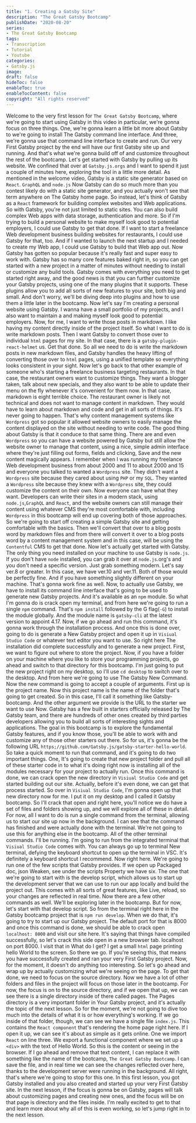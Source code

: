 ```yaml
---
title: "1. Creating a Gatsby Site"
description: "The Great Gatsby Bootcamp"
publishDate: "2020-08-20"
series:
- The Great Gatsby Bootcamp
tags: 
- Transcription
- Tutorial
- Youtube
categories: 
- Gatsby.js
image:
draft: false
hideToc: false
enableToc: true
enableTocContent: false
copyright: "All rights reserved"
---
```


Welcome to the very first lesson for `The Great Gatsby Bootcamp`, where we're going to start using Gatsby in this video in particular, we're gonna focus on three things.
One, we're gonna learn a little bit more about Gatsby to we're going to install The Gatsby command line interface.
And three, we're gonna use that command line interface to create and run.
Our very First Gatsby project by the end will have our first Gatsby site up and running.
And that's what we're gonna build off of and customize throughout the rest of the bootcamp.
Let's get started with Gatsby by pulling up its website.
We confined that over at `Gatsby.js.orgs` and I want to spend it just a couple of minutes here, exploring the tool in a little more detail.
As mentioned in the welcome video, Gatsby is a static site generator based on `React`.
`GraphQL` and `node.js` Now Gatsby can do so much more than you contest likely do with a static site generator, and you actually won't see that term anywhere on The Gatsby home page.
So instead, let's think of Gatsby as a `React` framework for building complex websites and Web applications.
So with Gatsby, you're not just limited to static sites.
You can also build complex Web apps with data storage, authentication and more.
So if I'm trying to build a personal website to make myself look good to potential employers, I could use Gatsby to get that done.
If I want to start a freelance Web development business building websites for restaurants, I could use Gatsby for that, too.
And if I wanted to launch the next startup and I needed to create my Web app, I could use Gatsby to build that Web app out.
Now Gatsby has gotten so popular because it's really fast and super easy to work with.
Gatsby has so many core features baked right in, so you can get started with a new project in a matter of minutes without needing to install or customize any build tools.
Gatsby comes with everything you need to get started right away, and the good news is that you can further customize your Gatsby projects, using one of the many plugins that it supports.
These plugins allow you to add all sorts of new features to your site, both big and small.
And don't worry, we'll be diving deep into plugins and how to use them a little later in the bootcamp.
Now let's say I'm creating a personal website using Gatsby.
I wanna have a small portfolio of my projects, and I also want to maintain a and making myself look good to potential employers.
Now, for me, I want to write those posts in markdown.
I like having my content directly inside of the project itself.
So what I want to do is write markdown posts.
Then I want Gatsby to convert those over to individual `html` pages for my site.
In that case, there is a `gatsby-plugin-react-helmet` us.
Get that done.
So all we need to do is write the markdown posts in new markdown files, and Gatsby handles the heavy lifting of converting those over to `html` pages, using a unified template so everything looks consistent in your sight.
Now let's go back to that other example of someone who's starting a freelance business targeting restaurants.
In that case, the restaurant owners want to customize things.
They want a blogger taken, talk about new specials, and they also want to be able to update their menu on the fly whenever it's convenient for them now.
In that case, markdown is eight terrible choice.
The restaurant owner is likely not technical and does not want to manage content in markdown.
They would have to learn about markdown and code and get in all sorts of things.
It's never going to happen.
That's why content management systems like `Wordpress` got so popular it allowed website owners to easily manage the content displayed on the site without needing to write code.
The good thing about Gatsby is that it conduce to that same thing.
There are and even `Wordpress` so you can have a website powered by Gatsby but still allow the website owner to manage that content, using a nice, simple admin interface where they're just filling out forms, fields and clicking, Save and the new content magically appears.
I remember when I was running my freelance Web development business from about 2000 and 11 to about 2000 and 15 and everyone you talked to wanted a `Wordpress` site.
They didn't want a `Wordpress` site because they cared about using `PHP` or my `SQL`.
They wanted a `Wordpress` site because they knew with a `Wordpress` site, they could customize the content on their own.
Now everyone can have what they want.
Developers can write their sites in a modern stack, using `node.js`,`GraphQL` and `React`, and the website owners can still manage their content using whatever CMS they're most comfortable with, including `Wordpress` in this bootcamp will end up covering both of those approaches.
So we're going to start off creating a simple Gatsby site and getting comfortable with the basics.
Then we'll convert that over to a blog posts word by markdown files and from there will convert it over to a blog posts word by a content management system and in this case, will be using the `Contentful` CMS to get that done.
Now let's actually get started with Gatsby.
The only thing you need installed on your machine to use Gatsby is `node.js`.
If you don't have `node` installed, you can grab it over at `node.js`.org's and you don't need a specific version.
Just grab something modern.
Let's say ver.8 or greater.
In this case, we have ver.10 and ver.11.
Both of those would be perfectly fine.
And if you have something slightly different on your machine.
That's gonna work fine as well.
Now, to actually use Gatsby, we have to install its command line interface that's going to be used to generate new Gatsby projects.
And it's available as an `npm` module.
So what I'm gonna do is crack open my terminal, and from here we're going to run a single `npm` command.
That's `npm install` followed by the G flag(`-G`) to install the module globally.
And the module name is `gatsby-cli` at the latest version to appoint 4.17.
Now, if we go ahead and run this command, it's gonna work through the installation process.
And once this is done over, going to do is generate a New Gatsby project and open it up in `Visiual Studio Code` or whatever text editor you want to use.
So right here The installation did complete successfully and to generate a new project.
First, we want to figure out where to store the project.
Now, if you have a folder on your machine where you like to store your programming projects, go ahead and switch to that directory for this bootcamp.
I'm just going to put the new project right on my desktop, so I'll use `cd desktop` to switch over to the desktop.
And from here we're going to use The Gatsby New Command.
Now the new command is going to accept a couple of arguments.
First up is the project name.
Now this project name is the name of the folder that's going to get created.
So in this case, I'll call it something like Gatsby-bootcamp.
And the other argument we provide is the URL to the starter we want to use Now.
Gatsby has a few built in starters officially released by The Gatsby team, and there are hundreds of other ones created by third parties developers allowing you to build all sorts of interesting sights and applications.
The goal in this bootcamp is to explore the fundamental Gatsby features, and if you know those, you'll be able to work with and customize any of those other starters out there.
So for us, it's gonna be the following URL `https;//github.com/Gatsby.js/gatsby-starter-hello-world`.
So take a quick moment to run that command, and it's going to do two important things.
One, It's going to create that new project folder and pull all of these starter code in to what it's doing right now is installing all of the modules necessary for your project to actually run.
Once this command is done, we can crack open the new directory in `Visiual Studio Code` and get started building out our site.
Actually, before it's even done, we can get that process started.
So over in `Visiual Studio Code`, I'm gonna open up that new directory now for me.
I put it on my desktop and I called it Gatsby bootcamp.
So I'll crack that open and right here, you'll notice we do have a set of files and folders showing up, and we will explore all of these in detail.
For now, all I want to do is run a single command from the terminal, allowing us to start our site up now in the background.
I can see that the command has finished and were actually done with the terminal.
We're not going to use this for anything else in the bootcamp.
All of the other terminal commands.
I'll be running.
I'm going to run from the integrated terminal that `Visiual Studio Code` comes with.
You can always go up to terminal New terminal, defying the keyboard shortcut to open up the terminal in VSC.
It's definitely a keyboard shortcut I recommend.
Now right here.
We're going to run one of the few scripts that Gatsby provides.
If we open up Packaged doc, json Weaken, see under the scripts Property we have six.
The one that we're going to start with is the develop script, which allows us to start up the development server that we can use to run our app locally and build the project out.
This comes with all sorts of great features, like Live, reload, so your changes are reflected in real time.
Now there are a few other commands as well.
We'll be exploring later in the bootcamp.
But for now, let's start with that develop script.
So from the terminal right here in the Gatsby bootcamp project that is `npm run develop`.
When we do that, it's going to try to start up our Gatsby project.
The default port for that is 8000 and once this command is done, we should be able to crack open `localhost: 8000` and visit our site here.
It's saying that things have compiled successfully, so let's crack this side open in a new browser tab.
localhost on port 8000.
I visit that in What do I get? I get a small `html` page printing hello World to the screen.
So there we go.
If you're seeing this, that means you have successfully created and ran your very First Gatsby project.
Now, for the moment, it doesn't do anything too interesting.
So let's go ahead and wrap up by actually customizing what we're seeing on the page.
To get that done, we need to focus on the source directory.
Now we have a lot of other folders and files in the project will focus on those later in the bootcamp.
For now, the focus is on to the source directory, and if we open that up, we can see there is a single directory inside of there called pages.
The Pages directory is a very important folder in Your Gatsby project, and it's actually the topic of the next lesson.
So for the moment, we're not going to dive too much into the details of what it is or how everything's working.
If we go inside of that folder, though, we can see we have a single file `index.js`.
This contains the `React component` that's rendering the home page right here.
If I open it up, we can see it's about as simple as it gets online.
One we import `React` on line three.
We export a functional component where we set up a `<div>` with the text of Hello World.
So this is the content or seeing in the browser.
If I go ahead and remove that text content, I can replace it with something like the name of the bootcamp, `The Great Gatsby Bootcamp`.
I can save the file, and in real time we can see the changes reflected over here, thanks to the development server were running in the background.
All right, that's where we're going to stop for this one.
In this first lesson, you got Gatsby installed and you also created and started up your very First Gatsby site.
In the next lesson, if the focus is gonna be on Gatsby, pages will talk about customizing pages and creating new ones, and the focus will be on that page is directory and the files inside.
I'm really excited to get to that and learn more about why all of this is even working, so let's jump right in to the next lesson.
